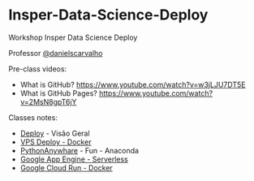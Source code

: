 # Insper-Data-Science-Deploy
Workshop Insper Data Science Deploy

Professor [@danielscarvalho]()

Pre-class videos:

- What is GitHub? https://www.youtube.com/watch?v=w3jLJU7DT5E
- What is GitHub Pages? https://www.youtube.com/watch?v=2MsN8gpT6jY

Classes notes:

- [Deploy](deploy-001.ipynb) - Visão Geral
- [VPS Deploy - Docker](box-deploy-002.ipynb)
- [PythonAnywhare](pythonanywhare-003.ipynb) - Fun - Anaconda
- [Google App Engine - Serverless](GoogleAppEngine-0004.ipynb)
- [Google Cloud Run - Docker](GoogleCloudRun-005.ipynb)
